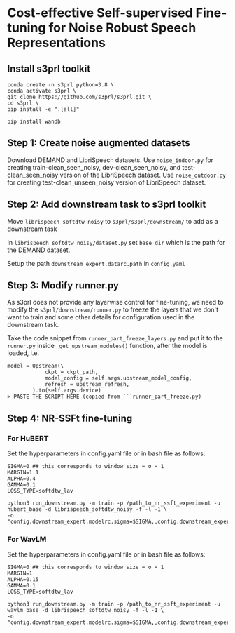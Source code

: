 # Cost-effective Self-supervised Fine-tuning for Noise Robust Speech Representations

## Install s3prl toolkit
```
conda create -n s3prl python=3.8 \
conda activate s3prl \
git clone https://github.com/s3prl/s3prl.git \
cd s3prl \
pip install -e ".[all]"
```
```pip install wandb```

## Step 1: Create noise augmented datasets
Download DEMAND and LibriSpeech datasets.
Use ```noise_indoor.py``` for creating train-clean_seen_noisy, dev-clean_seen_noisy, and test-clean_seen_noisy version of the LibriSpeech dataset.
Use ```noise_outdoor.py``` for creating test-clean_unseen_noisy version of LibriSpeech dataset.

## Step 2: Add downstream task to s3prl toolkit

Move ```librispeech_softdtw_noisy``` to ```s3prl/s3prl/downstream/``` to add as a downstream task

In ```librispeech_softdtw_noisy/dataset.py``` set ```base_dir``` which is the path for the DEMAND dataset.

Setup the path ```downstream_expert.datarc.path``` in ```config.yaml```


## Step 3: Modify runner.py
As s3prl does not provide any layerwise control for fine-tuning, we need to modify the ```s3prl/downstream/runner.py``` to freeze the layers that we don't want to train and some other details for configuration used in the downstream task.

Take the code snippet from ```runner_part_freeze_layers.py``` and put it to the ```runner.py``` inside ```_get_upstream_modules()``` function, after the model is loaded, i.e.  

```
model = Upstream(\
            ckpt = ckpt_path,
            model_config = self.args.upstream_model_config,
            refresh = upstream_refresh,
        ).to(self.args.device)
> PASTE THE SCRIPT HERE (copied from ```runner_part_freeze.py)
```

## Step 4: NR-SSFt fine-tuning
### For HuBERT

Set the hyperparameters in config.yaml file or in bash file as follows:
```
SIGMA=0 ## this corresponds to window size = σ = 1
MARGIN=1.1
ALPHA=0.4
GAMMA=0.1
LOSS_TYPE=softdtw_lav

python3 run_downstream.py -m train -p /path_to_nr_ssft_experiment -u hubert_base -d librispeech_softdtw_noisy -f -l -1 \
-o "config.downstream_expert.modelrc.sigma=$SIGMA,,config.downstream_expert.modelrc.gamma=$GAMMA,,config.downstream_expert.modelrc.margin=$MARGIN,,config.downstream_expert.modelrc.loss_type=$LOSS_TYPE,,config.downstream_expert.modelrc.alpha=$ALPHA"

```

### For WavLM

Set the hyperparameters in config.yaml file or in bash file as follows:
```
SIGMA=0 ## this corresponds to window size = σ = 1
MARGIN=1
ALPHA=0.15
GAMMA=0.1
LOSS_TYPE=softdtw_lav

python3 run_downstream.py -m train -p /path_to_nr_ssft_experiment -u wavlm_base -d librispeech_softdtw_noisy -f -l -1 \
-o "config.downstream_expert.modelrc.sigma=$SIGMA,,config.downstream_expert.modelrc.gamma=$GAMMA,,config.downstream_expert.modelrc.margin=$MARGIN,,config.downstream_expert.modelrc.loss_type=$LOSS_TYPE,,config.downstream_expert.modelrc.alpha=$ALPHA"

